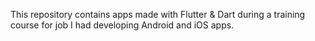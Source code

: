 This repository contains apps made with Flutter & Dart during a training course for job I had developing Android and iOS apps.
